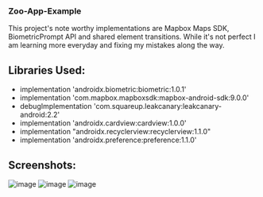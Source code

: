 ### Zoo-App-Example
This project's note worthy implementations are Mapbox Maps SDK, BiometricPrompt API and shared element transitions.
While it's not perfect I am learning more everyday and fixing my mistakes along the way.

## Libraries Used:
- implementation 'androidx.biometric:biometric:1.0.1'
- implementation 'com.mapbox.mapboxsdk:mapbox-android-sdk:9.0.0'
- debugImplementation 'com.squareup.leakcanary:leakcanary-android:2.2'
- implementation 'androidx.cardview:cardview:1.0.0'
- implementation "androidx.recyclerview:recyclerview:1.1.0"
- implementation 'androidx.preference:preference:1.1.0'

## Screenshots:
![image](https://user-images.githubusercontent.com/52220639/79058901-39079600-7c39-11ea-980b-777815b16ed7.png)
![image](https://user-images.githubusercontent.com/52220639/79058936-a3203b00-7c39-11ea-993a-b0a806429e32.png)
![image](https://user-images.githubusercontent.com/52220639/79059018-a36d0600-7c3a-11ea-8f59-33ce08ba2ce1.png)
